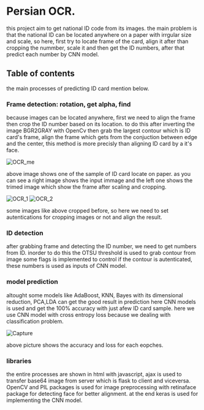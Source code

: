 # Persian OCR.
this project aim to get national ID code from its images. the main problem is that the national ID can be located anywhere on a paper with irrgular size and scale, so here, first try to locate frame of the card, align it after than cropping the nummber, scale it and then get the ID numbers, after that predict each number by CNN model.

## Table of contents

the main processes of predicting ID card mention below.

### Frame detection: rotation, get alpha, find
because images can be located anywhere, first we need to align the frame then crop the ID number based on its location. to do this 
after inverting the image BGR2GRAY with OpenCv then grab the largest contour which is ID card's frame, align the frame which gets from 
the conjuction between edge and the center, this method is more precisly than aligning ID card by a it's face.

![OCR_me](https://user-images.githubusercontent.com/54494078/206193822-95c7348e-ef3f-405e-8295-ae8050f3e367.jpg)

above image shows one of the sample of ID card locate on paper. as you can see a right image shows the input immage and the left one shows the trimed image which show the frame after scaling and cropping.  

![OCR_1](https://user-images.githubusercontent.com/54494078/206299845-3e1d01cf-a29a-4c13-a458-ef120de4c1f7.jpg)
![OCR_2](https://user-images.githubusercontent.com/54494078/206300400-05062a05-e197-4118-b171-b9959e0ed39f.jpg)

some images like above cropped before, so here we need to set autentications for cropping images or not and align the result.

### ID detection 
after grabbing frame and detecting the ID number, we need to get numbers from ID. inorder to do this the OTSU threshold is used to grab contour 
from image some flags is implemented to control if the contour is autenticated, these numbers is used as inputs of CNN model.

### model prediction
altought some models like AdaBoost, KNN, Bayes with its dimensional reduction, PCA,LDA can get the good result in prediction here CNN models is used and get the 100% 
accuracy with just afew ID card sample. here we use CNN model with cross entropy loss because we dealing with classification problem.
<image accuracy per each epoch >

![Capture](https://user-images.githubusercontent.com/54494078/206301499-babc4d6e-2272-46fb-a5d8-bee076c71a5f.jpg)

above picture shows the accuracy and loss for each eopches.

### libraries
the entire processes are shown in html with javascript, ajax is used to transfer base64 image from server which is flask to client and viceversa.
OpenCV and PIL packages is used for image preprocessing with retinaface package for detecting face for better alignment.
at the end keras is used for implementing the CNN model.


